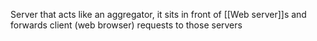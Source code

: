 Server that acts like an aggregator, it sits in front of [[Web server]]s and forwards client (web browser) requests to those servers